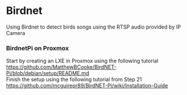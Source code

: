 # Birdnet
Using Birdnet to detect birds songs using the RTSP audio provided by IP Camera  

### BirdnetPi on Proxmox
Start by creating an LXE in Proxmox using the following tutorial  
https://github.com/MatthewBCooke/BirdNET-Pi/blob/debian/setup/README.md  
Finish the setup using the following tutorial from Step 21  
https://github.com/mcguirepr89/BirdNET-Pi/wiki/Installation-Guide  

